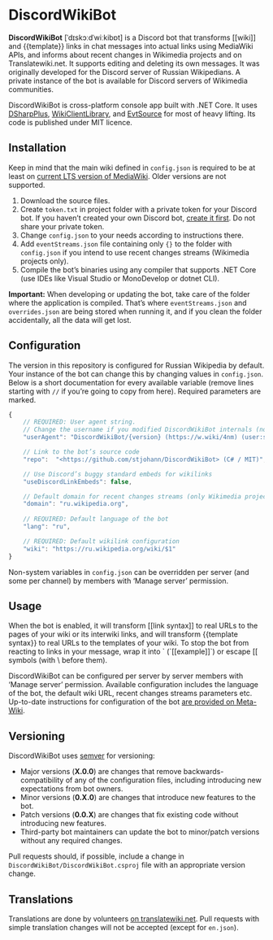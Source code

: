 # DiscordWikiBot
**DiscordWikiBot** [ˈdɪskɔːdˈwiːkibɒt] is a Discord bot that transforms [[wiki]] and {{template}} links in chat messages into actual links using MediaWiki APIs, and informs about recent changes in Wikimedia projects and on Translatewiki.net. It supports editing and deleting its own messages. It was originally developed for the Discord server of Russian Wikipedians. A private instance of the bot is available for Discord servers of Wikimedia communities.

DiscordWikiBot is cross-platform console app built with .NET Core. It uses [DSharpPlus](https://github.com/NaamloosDT/DSharpPlus), [WikiClientLibrary](https://github.com/CXuesong/WikiClientLibrary), and [EvtSource](https://github.com/3ventic/EvtSource) for most of heavy lifting. Its code is published under MIT licence.

## Installation
Keep in mind that the main wiki defined in `config.json` is required to be at least on [current LTS version of MediaWiki](https://www.mediawiki.org/wiki/Version_lifecycle). Older versions are not supported.

1. Download the source files.
2. Create `token.txt` in project folder with a private token for your Discord bot. If you haven’t created your own Discord bot, [create it first](https://discordapp.com/developers/applications/me). Do not share your private token.
3. Change `config.json` to your needs according to instructions there.
4. Add `eventStreams.json` file containing only `{}` to the folder with `config.json` if you intend to use recent changes streams (Wikimedia projects only).
5. Compile the bot’s binaries using any compiler that supports .NET Core (use IDEs like Visual Studio or MonoDevelop or dotnet CLI).

**Important:** When developing or updating the bot, take care of the folder where the application is compiled. That’s where `eventStreams.json` and `overrides.json` are being stored when running it, and if you clean the folder accidentally, all the data will get lost.

## Configuration
The version in this repository is configured for Russian Wikipedia by default. Your instance of the bot can change this by changing values in `config.json`. Below is a short documentation for every available variable (remove lines starting with `//` if you’re going to copy from here). Required parameters are marked.

```js
{
	// REQUIRED: User agent string.
	// Change the username if you modified DiscordWikiBot internals (not including configs).
	"userAgent": "DiscordWikiBot/{version} (https://w.wiki/4nm) (user:stjn)",

	// Link to the bot’s source code
	"repo":  "<https://github.com/stjohann/DiscordWikiBot> (C# / MIT)",

	// Use Discord’s buggy standard embeds for wikilinks
	"useDiscordLinkEmbeds": false,

	// Default domain for recent changes streams (only Wikimedia projects work here)
	"domain": "ru.wikipedia.org",
	
	// REQUIRED: Default language of the bot
	"lang": "ru",

	// REQUIRED: Default wikilink configuration
	"wiki": "https://ru.wikipedia.org/wiki/$1"
}
```

Non-system variables in `config.json` can be overridden per server (and some per channel) by members with ‘Manage server’ permission.

## Usage
When the bot is enabled, it will transform [[link syntax]] to real URLs to the pages of your wiki or its interwiki links, and will transform {{template syntax}} to real URLs to the templates of your wiki. To stop the bot from reacting to links in your message, wrap it into \` (\`[[example]]\`) or escape \[\[ symbols (with \\ before them).

DiscordWikiBot can be configured per server by server members with ‘Manage server’ permission. Available configuration includes the language of the bot, the default wiki URL, recent changes streams parameters etc. Up-to-date instructions for configuration of the bot [are provided on Meta-Wiki](https://meta.wikimedia.org/wiki/Discord#WikiBot).

## Versioning
DiscordWikiBot uses [semver](https://semver.org/) for versioning:

- Major versions (**X.0.0**) are changes that remove backwards-compatibility of any of the configuration files, including introducing new expectations from bot owners.
- Minor versions (**0.X.0**) are changes that introduce new features to the bot.
- Patch versions (**0.0.X**) are changes that fix existing code without introducing new features.
- Third-party bot maintainers can update the bot to minor/patch versions without any required changes.

Pull requests should, if possible, include a change in `DiscordWikiBot/DiscordWikiBot.csproj` file with an appropriate version change.

## Translations
Translations are done by volunteers [on translatewiki.net](https://translatewiki.net/wiki/Translating:DiscordWikiBot). Pull requests with simple translation changes will not be accepted (except for `en.json`).
